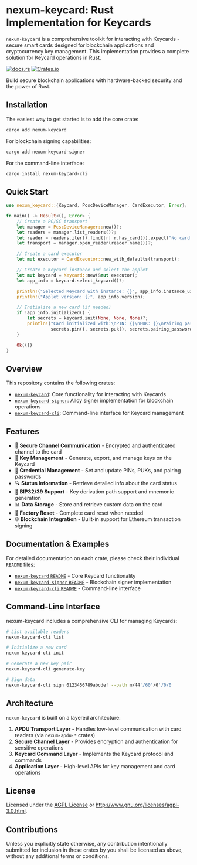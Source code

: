 # nexum-keycard: Rust Implementation for Keycards

`nexum-keycard` is a comprehensive toolkit for interacting with Keycards - secure smart cards designed for blockchain applications and cryptocurrency key management. This implementation provides a complete solution for Keycard operations in Rust.

[![docs.rs](https://img.shields.io/docsrs/nexum-keycard/latest)](https://docs.rs/nexum-keycard)
[![Crates.io](https://img.shields.io/crates/v/nexum-keycard)](https://crates.io/crates/nexum-keycard)

Build secure blockchain applications with hardware-backed security and the power of Rust.

## Installation

The easiest way to get started is to add the core crate:

```sh
cargo add nexum-keycard
```

For blockchain signing capabilities:

```sh
cargo add nexum-keycard-signer
```

For the command-line interface:

```sh
cargo install nexum-keycard-cli
```

## Quick Start

```rust
use nexum_keycard::{Keycard, PcscDeviceManager, CardExecutor, Error};

fn main() -> Result<(), Error> {
    // Create a PC/SC transport
    let manager = PcscDeviceManager::new()?;
    let readers = manager.list_readers()?;
    let reader = readers.iter().find(|r| r.has_card()).expect("No card present");
    let transport = manager.open_reader(reader.name())?;

    // Create a card executor
    let mut executor = CardExecutor::new_with_defaults(transport);

    // Create a Keycard instance and select the applet
    let mut keycard = Keycard::new(&mut executor);
    let app_info = keycard.select_keycard()?;

    println!("Selected Keycard with instance: {}", app_info.instance_uid);
    println!("Applet version: {}", app_info.version);

    // Initialize a new card (if needed)
    if !app_info.initialized() {
        let secrets = keycard.init(None, None, None)?;
        println!("Card initialized with:\nPIN: {}\nPUK: {}\nPairing password: {}",
                 secrets.pin(), secrets.puk(), secrets.pairing_password());
    }

    Ok(())
}
```

## Overview

This repository contains the following crates:

- [`nexum-keycard`]: Core functionality for interacting with Keycards
- [`nexum-keycard-signer`]: Alloy signer implementation for blockchain operations
- [`nexum-keycard-cli`]: Command-line interface for Keycard management

[`nexum-keycard`]: https://github.com/nxm-rs/keycard/tree/main/crates/keycard
[`nexum-keycard-signer`]: https://github.com/nxm-rs/keycard/tree/main/crates/signer
[`nexum-keycard-cli`]: https://github.com/nxm-rs/keycard/tree/main/crates/cli

## Features

- 🔐 **Secure Channel Communication** - Encrypted and authenticated channel to the card
- 🔑 **Key Management** - Generate, export, and manage keys on the Keycard
- 📝 **Credential Management** - Set and update PINs, PUKs, and pairing passwords
- 🔍 **Status Information** - Retrieve detailed info about the card status
- 🔄 **BIP32/39 Support** - Key derivation path support and mnemonic generation
- 📊 **Data Storage** - Store and retrieve custom data on the card
- 📱 **Factory Reset** - Complete card reset when needed
- 🌐 **Blockchain Integration** - Built-in support for Ethereum transaction signing

## Documentation & Examples

For detailed documentation on each crate, please check their individual `README` files:

- [`nexum-keycard` `README`](./crates/keycard/README.md) - Core Keycard functionality
- [`nexum-keycard-signer` `README`](./crates/signer/README.md) - Blockchain signer implementation
- [`nexum-keycard-cli` `README`](./crates/cli/README.md) - Command-line interface

## Command-Line Interface

nexum-keycard includes a comprehensive CLI for managing Keycards:

```sh
# List available readers
nexum-keycard-cli list

# Initialize a new card
nexum-keycard-cli init

# Generate a new key pair
nexum-keycard-cli generate-key

# Sign data
nexum-keycard-cli sign 0123456789abcdef --path m/44'/60'/0'/0/0
```

## Architecture

`nexum-keycard` is built on a layered architecture:

1. **APDU Transport Layer** - Handles low-level communication with card readers (via `nexum-apdu-*` crates)
2. **Secure Channel Layer** - Provides encryption and authentication for sensitive operations
3. **Keycard Command Layer** - Implements the Keycard protocol and commands
4. **Application Layer** - High-level APIs for key management and card operations

## License

Licensed under the [AGPL License](LICENSE) or http://www.gnu.org/licenses/agpl-3.0.html.

## Contributions

Unless you explicitly state otherwise, any contribution intentionally submitted for inclusion in these crates by you shall be licensed as above, without any additional terms or conditions.
